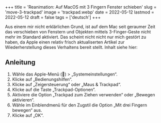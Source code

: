 +++
title = 'Reanimation: Auf MacOS mit 3 Fingern Fenster schieben'
slug = 'move-3-trackpad'
image = 'trackpad.webp'
date = 2022-05-12
lastmod = 2022-05-12
draft = false
tags = ['deutsch']
+++

Aus einem mir nicht erklärlichen Grund, ist auf dem Mac seit geraumer Zeit das verschieben von Fenstern und Objekten mittels 3-Finger-Geste nicht mehr im Standard aktiviert. Das scheint nicht nicht nur mich gestört zu haben, da Apple einen relativ frisch aktualiserten Artikel zur Wiederherstellung dieses Verhaltens bereit stellt. Inhalt siehe hier:

## Anleitung

1. Wähle das Apple-Menü () > „Systemeinstellungen“.
2. Klicke auf „Bedienungshilfen“.
3. Klicke auf „Zeigersteuerung“ oder „Maus & Trackpad“.
4. Klicke auf die Taste „Trackpad-Optionen“.
5. Aktiviere die Option „Trackpad zum Ziehen verwenden“ oder „Bewegen aktivieren“.
6. Wähle im Einblendmenü für den Zugstil die Option „Mit drei Fingern bewegen“ aus.
7. Klicke auf „OK“.
